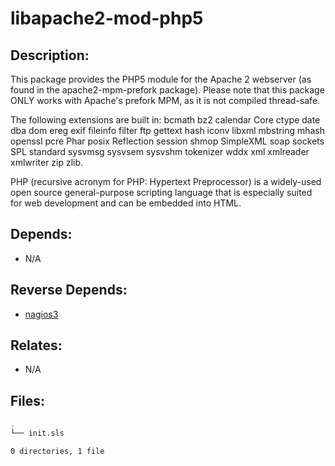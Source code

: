 # libapache2-mod-php5

## Description:

This package provides the PHP5 module for the Apache 2 webserver (as found in the apache2-mpm-prefork package).  Please note that this package ONLY works with Apache's prefork MPM, as it is not compiled thread-safe.

The following extensions are built in: bcmath bz2 calendar Core ctype date dba dom ereg exif fileinfo filter ftp gettext hash iconv libxml mbstring mhash openssl pcre Phar posix Reflection session shmop SimpleXML soap sockets SPL standard sysvmsg sysvsem sysvshm tokenizer wddx xml xmlreader xmlwriter zip zlib.

PHP (recursive acronym for PHP: Hypertext Preprocessor) is a widely-used open source general-purpose scripting language that is especially suited for web development and can be embedded into HTML.

## Depends:

  -  N/A

## Reverse Depends:

  -  [nagios3](/salt/nagios3)

## Relates:

  -  N/A

## Files:

```bash
.
└── init.sls

0 directories, 1 file
```
